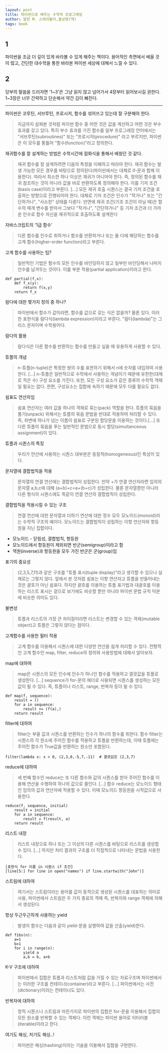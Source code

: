 ```yaml
---
layout: post
title: 파이썬으로 배우는 수학적 프로그래밍
author: 알란 M. 스테이블리,홍상현(역)
tags: book
---
```


## 1
파이썬을 조금 더 깊이 있게 바라볼 수 있게 해주는 책이다. 용어적인 측면에서 배울 것이 많고, 간단한 대수학을 통한 바라본 파이썬 세상에 대해서 느낄 수 있다.

## 2
당부의 말씀을 드리자면 '1~3'은 그냥 읽지 않고 넘어가서 4장부터 읽어보시길 권한다. 1~3장은 너무 간략하고 단순해서 약간 김이 빠진다.

-----

파이썬은 코루틴, 서브루틴, 프로시저, 함수를 섞어쓰고 있는데 잘 구분해야 한다.
> 지금까지 살펴본 것처럼 파이썬 함수 중 어떤 것은 값을 계산하고 어떤 것은 부수 효과를 갖고 있다. 특히 부수 효과를 가진 함수를 일부 프로그래밍 언어에서는 ”서브루틴(subroutines)" 또는 ”프로시저(procedure)" 라고 부르지만, 파이썬은 이 모두를 통틀어 ”함수(function)”라고 정의한다.

재귀함수를 잘 설계하는 방법은 수학시간에 점화식을 통해서 배웠던 것 같다.
> 재귀 함수를 잘 설계하려면 디음의 특정을 이해하고 따라야 한다. 재귀 함수는 발생 가능한 모든 경우를 바탕으로 정의된다(파이씬에서는 대체로 if-문과 함께 이용한다). 따라서 최소한 하나 이상은 재귀가 아니어야 한다. 즉, 정의된 함수를 재귀 참조하는 것이 아니라 값을 바로 반환하도록 정의해야 한다. 이를 기저 조건(basis case)이라고 부른다. [...] 모든 재귀 호출 시퀀스는 결국 기저 조건을 호출하는 방향으로 진행되어야 한다. 대체로 기저 조건은 인수가 "작거나" 또는 "간단하거나", "사소한" 상태를 다룬다. 반면에 재귀 조건(기조 조건이 아닐 때)은 함수의 매개 변수를 받아서 그보다 "작거나", "간단하거나" 등 기저 조건과 더 가까운 인수로 함수 자신을 재귀적으로 호출하도록 설계한다

자바스크립트의 '1급 함수'
> 다른 함수를 인수로 취하거나 함수를 반환하거나 또는 둘 다에 해당하는 함수를 고계 함수(higher-order function)라고 부른다.

고계 함수를 사용하는 팁?
> 일반적인 기법은 함수의 모든 인수를 바인딩하지 않고 일부만 바인딩해서 나머지 인수를 남겨두는 것이다. 이를 부분 적용(partial application)이라고 한다.
```
def partial(f,x):
    def f_x(y):
        return f(x,y)
    return f_x
```

람다에 대한 몇가지 정의 중 하나?
> 파이썬에서 함수가 값이라면, 함수를 값으로 갖는 식은 없을까? 물론 있다. 이러한 표현식을 람다식(lambda expression)이라고 부른다. "람다(lambda)"는 그리스 문자이며 수학용어다.

람다의 활용
> 람다식은 다른 함수를 반환하는 함수를 만들고 싶을 때 유용하게 사용할 수 있다.

튜플의 개념
> n-튜플(n-tuple)은 특정한 쌍의 수를 표현하기 위해서 n에 숫자를 대입하여 사용한다. [...] n-튜플은 일반적으로 수학에서 사용하는 개념이기 때문에 유한한(대체로 적은 수) 구성 요소를 가진다. 또한, 모든 구성 요소가 같은 종류의 수학적 객체일 필요는 없다. 한편, 구성요소는 집합에 속하기 때문에 모두 다를 필요도 없다.

쉼표도 연산자임
> 쉼표 연산자는 여러 값을 하나의 객체로 묶는(pack) 역할을 한다. 튜플의 묶음을 풀기(unpack) 위해서는 튜플의 묶음 문법을 반대로 적용하여 처리할 수 있다. 즉, 좌변에 하나가 넘는 이름이 쉼표로 구분된 할당문을 이용하는 것이다.[...] 또 다른 튜플의 묶음을 푸는 일반적인 문법으로 동시 할당(simultanceous assignment)이 있다.

튜플과 시퀸스의 특징
> 우리가 연산에 사용하는 시퀀스 대부분은 동질적(homogeneous)인 특성이 있다.

문자열에 결합법칙을 적용
> 문자열의 연결 연산에는 결합법칙이 성립한다. 만약 +가 연결 연산자라면 임의의 문자열 a,b,c에 대해 (a+b)+c=a+(b+c)가 성립한다. 물론 문자열뿐만 아니라 다른 형식의 시퀀스에도 똑같이 연결 연산의 결합법칙이 성립한다.

결합법칙을 적용시킬 수 있는 구조
> 연결 연산에 대한 문자열과 더하기 연산에 대한 정수 모두 모노이드(monoid)라는 수학적 구조의 예이다. 모노이드는 결합법칙이 성립하는 이항 연산자와 항등원을 지닌 집합이다.
- 모노이드 - 닫힘성, 결합법칙, 항등원
- 모노이드에서 항등원이 제외되면 반군(semigroup)이라고 함
- 역원(inverse)과 항등원을 모두 가진 반군은 군(group)임

표기의 중요성
> (2,3,5,7,11)과 같은 구조를 "튜플 표시(tuple display)"라고 생각할 수 있으나 실제로는 그렇지 않다. 앞에서 본 것처럼 쉼표는 이항 연산자고 튜플을 만들어내는 것은 괄호가 아닌 쉼표다. 하지만 괄호를 이용하는 튜플 표기법과 대괄호를 이용하는 리스트 표시는 겉으로 보기에도 비슷할 뿐만 아니라 파이썬 문법 규칙 덕분에 비슷한 의미도 있다.    

불변성
> 튜플과 리스트의 가장 큰 차이점이라면 리스트는 변경할 수 있는 객체(mutable object)고 튜플은 그렇지 않다는 점이다.

고계함수를 사용한 필터 적용
> 고계 함수를 이용해서 시퀀스에 대한 다양한 연산을 쉽게 처리할 수 있다. 전형적인 고계 함수인 map, filter, reduce의 정의와 사용방법에 대해서 알아보자.

map에 대하여
> map은 시퀀스의 모든 인수에 인수가 하나인 함수를 적용하고 결괏값을 튜플로 생성한다. [...] sequence가 for-문의 헤더로 사용되면 시퀀스를 생성하는 모든 값이 될 수 있다. 즉, 튜플이나 리스트, range, 반복자 등이 될 수 있다.
```
def map(f, sequence):
    result = ()
    for a in sequence:
        result += (f(a),)
    return result
```

filter에 대하여
> filter는 부울 값과 시퀀스를 반환하는 인수가 하나의 함수를 취한다. 함수 filter는 시퀀스의 각 원소에 주어진 함수를 적용하고 튜플을 반환하는데, 이때 튜플에는 주어진 함수가 True값을 반환하는 원소만 포함된다.
```
filter(lambda x: x > 0, (2,3,0,-5,7,-11)  # 결괏값은 (2,3,7)
```

reduce에 대하여
> 세 번째 함수인 reduce는 또 다른 함수와 값의 시퀀스를 받아 주어진 함수를 이용해 연산을 수행하여 하나의 값으로 줄인다. [...] 함수 reduce는 모노이드 형태인 임의의 값과 연산자에 적용할 수 있다. 이때 모노이드 항등원을 시작값으로 사용한다.
```
reduce(f, sequence, initial)
    result = initial
    for a in sequence:
        result = f(result, a)
    return result
```

리스트 내장
> 리스트 내장으로 하나 또는 그 이상의 다른 시퀀스를 바탕으로 리스트를 생성할 수 있다. [...] 하지만 처리 결과의 구조를 더 직접적으로 나타내는 문법을 사용한다.
```
[표현식 for 이름 in 시퀀스 if 조건]
[line[5:] for line in open("names") if line.startwith("John")]
```

스트림에 대하여
> 여기서는 스트림이라는 용어를 값이 동적으로 생성된 시퀀스를 대표하는 의미로 사용, 파이썬에서 스트림은 두 가지 종료의 객체 즉, 반복자와 range 객체에 의해서 생성된다.

항상 두근두근하게 사용하는 yield
> 발생자 함수는 다음과 같이 yield-문을 실행하여 값을 산출(yield)한다.
```
def fibs(n):
    a=1
    b=1
    for i in range(n):
        yield a
        a,b = b, a+b
```

K-V 구조에 대하여
> 파이썬에서 집합은 튜플과 리스트처럼 값을 가질 수 있는 자료구조며 파이썬에서는 이러한 구조를 컨테이너(container)라고 부른다. [...] 파이썬에서는 사전(dictionary)이라는 컨테이너도 있다.

반복자에 대하여
> 정적 시퀀스나 스트림과 마찬가지로 파이썬의 집합은 for-문을 이용해서 집합의 모든 원소를 반복할 수 있는 객체다. 이런 객체는 파이썬 용어로 이터러블(iterable)이라고 한다.

여기도 해싱, 저기도 해싱..!
> 파이썬은 해싱(hashing)이라는 기술을 이용해서 집합을 구현한다.

